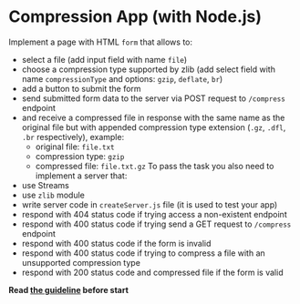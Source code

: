 # Compression App (with Node.js)
Implement a page with HTML `form` that allows to:
- select a file (add input field with name `file`)
- choose a compression type supported by zlib (add select field with name `compressionType` and options: `gzip`, `deflate`, `br`)
- add a button to submit the form
- send submitted form data to the server via POST request to `/compress` endpoint
- and receive a compressed file in response with the same name as the original file but with appended compression type extension (`.gz`, `.dfl`, `.br` respectively), example:
  - original file: `file.txt`
  - compression type: `gzip`
  - compressed file: `file.txt.gz`
To pass the task you also need to implement a server that:
- use Streams
- use `zlib` module
- write server code in `createServer.js` file (it is used to test your app)
- respond with 404 status code if trying access a non-existent endpoint
- respond with 400 status code if trying send a GET request to `/compress` endpoint
- respond with 400 status code if the form is invalid
- respond with 400 status code if trying to compress a file with an unsupported compression type
- respond with 200 status code and compressed file if the form is valid

**Read [the guideline](https://github.com/mate-academy/js_task-guideline/blob/master/README.md) before start**

